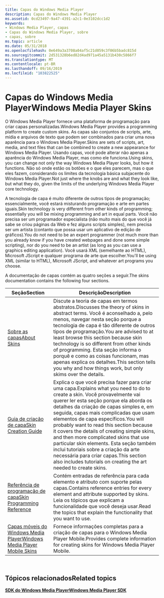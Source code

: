 ```yaml
---
title: Capas do Windows Media Player
description: Capas do Windows Media Player
ms.assetid: 0cd23497-9a47-4391-a2c1-0e3102dcc1d2
keywords:
- Windows Media Player, capas
- Capas do Windows Media Player, sobre
- capas, sobre
ms.topic: article
ms.date: 05/31/2018
ms.openlocfilehash: 0e649a3a3708a04af5c21d059c3f06b5badc815d
ms.sourcegitcommit: 2d531328b6ed82d4ad971a45a5131b430c5866f7
ms.translationtype: MT
ms.contentlocale: pt-BR
ms.lasthandoff: 09/16/2019
ms.locfileid: "103822525"
---
```

# <a name="windows-media-player-skins"></a><span data-ttu-id="c44b0-106">Capas do Windows Media Player</span><span class="sxs-lookup"><span data-stu-id="c44b0-106">Windows Media Player Skins</span></span>

<span data-ttu-id="c44b0-107">O Windows Media Player fornece uma plataforma de programação para criar capas personalizadas.</span><span class="sxs-lookup"><span data-stu-id="c44b0-107">Windows Media Player provides a programming platform to create custom skins.</span></span> <span data-ttu-id="c44b0-108">As capas são conjuntos de scripts, arte, mídia e arquivos de texto que podem ser combinados para criar uma nova aparência para o Windows Media Player.</span><span class="sxs-lookup"><span data-stu-id="c44b0-108">Skins are sets of scripts, art, media, and text files that can be combined to create a new appearance for Windows Media Player.</span></span> <span data-ttu-id="c44b0-109">Usando capas, você pode alterar não apenas a aparência do Windows Media Player, mas como ele funciona.</span><span class="sxs-lookup"><span data-stu-id="c44b0-109">Using skins, you can change not only the way Windows Media Player looks, but how it functions.</span></span> <span data-ttu-id="c44b0-110">Não só onde estão os botões e o que eles parecem, mas o que eles fazem, considerando os limites da tecnologia básica subjacente do Windows Media Player.</span><span class="sxs-lookup"><span data-stu-id="c44b0-110">Not just where the knobs are and what they look like, but what they do, given the limits of the underlying Windows Media Player core technology.</span></span>

<span data-ttu-id="c44b0-111">A tecnologia de capa é muito diferente de outros tipos de programação; essencialmente, você estará misturando programação e arte em partes iguais.</span><span class="sxs-lookup"><span data-stu-id="c44b0-111">Skin technology is very different from other kinds of programming; essentially you will be mixing programming and art in equal parts.</span></span> <span data-ttu-id="c44b0-112">Você não precisa ser um programador especialista (não muito mais do que você já sabe se criou páginas da Web e fez alguns scripts simples), nem precisa ser um artista (contanto que possa usar um aplicativo de edição de gráficos).</span><span class="sxs-lookup"><span data-stu-id="c44b0-112">You do not need to be an expert programmer (not much more than you already know if you have created webpages and done some simple scripting), nor do you need to be an artist (as long as you can use a graphics editing application).</span></span> <span data-ttu-id="c44b0-113">Você usará XML (semelhante ao HTML), Microsoft JScript e qualquer programa de arte que escolher.</span><span class="sxs-lookup"><span data-stu-id="c44b0-113">You'll be using XML (similar to HTML), Microsoft JScript, and whatever art programs you choose.</span></span>

<span data-ttu-id="c44b0-114">A documentação de capas contém as quatro seções a seguir.</span><span class="sxs-lookup"><span data-stu-id="c44b0-114">The skins documentation contains the following four sections.</span></span>



| <span data-ttu-id="c44b0-115">Seção</span><span class="sxs-lookup"><span data-stu-id="c44b0-115">Section</span></span>                                                                    | <span data-ttu-id="c44b0-116">Descrição</span><span class="sxs-lookup"><span data-stu-id="c44b0-116">Description</span></span>                                                                                                                                                                                                                                                                                            |
|----------------------------------------------------------------------------|--------------------------------------------------------------------------------------------------------------------------------------------------------------------------------------------------------------------------------------------------------------------------------------------------------|
| [<span data-ttu-id="c44b0-117">Sobre as capas</span><span class="sxs-lookup"><span data-stu-id="c44b0-117">About Skins</span></span>](about-skins.md)                                             | <span data-ttu-id="c44b0-118">Discute a teoria de capas em termos abstratos.</span><span class="sxs-lookup"><span data-stu-id="c44b0-118">Discusses the theory of skins in abstract terms.</span></span> <span data-ttu-id="c44b0-119">Você é aconselhado a, pelo menos, navegar nesta seção porque a tecnologia de capa é tão diferente de outros tipos de programação.</span><span class="sxs-lookup"><span data-stu-id="c44b0-119">You are advised to at least browse this section because skin technology is so different from other kinds of programming.</span></span> <span data-ttu-id="c44b0-120">Esta seção informa o porquê e como as coisas funcionam, mas apenas explica os detalhes.</span><span class="sxs-lookup"><span data-stu-id="c44b0-120">This section tells you why and how things work, but only skims over the details.</span></span>                                             |
| [<span data-ttu-id="c44b0-121">Guia de criação de capa</span><span class="sxs-lookup"><span data-stu-id="c44b0-121">Skin Creation Guide</span></span>](skin-creation-guide.md)                             | <span data-ttu-id="c44b0-122">Explica o que você precisa fazer para criar uma capa.</span><span class="sxs-lookup"><span data-stu-id="c44b0-122">Explains what you need to do to create a skin.</span></span> <span data-ttu-id="c44b0-123">Você provavelmente vai querer ler esta seção porque ela aborda os detalhes da criação de capas simples e, em seguida, capas mais complicadas que usam elementos de capa específicos.</span><span class="sxs-lookup"><span data-stu-id="c44b0-123">You will probably want to read this section because it covers the details of creating simple skins, and then more complicated skins that use particular skin elements.</span></span> <span data-ttu-id="c44b0-124">Esta seção também inclui tutoriais sobre a criação da arte necessária para criar capas.</span><span class="sxs-lookup"><span data-stu-id="c44b0-124">This section also includes tutorials on creating the art needed to create skins.</span></span> |
| [<span data-ttu-id="c44b0-125">Referência de programação de capa</span><span class="sxs-lookup"><span data-stu-id="c44b0-125">Skin Programming Reference</span></span>](skin-programming-reference.md)               | <span data-ttu-id="c44b0-126">Contém entradas de referência para cada elemento e atributo com suporte pelas capas.</span><span class="sxs-lookup"><span data-stu-id="c44b0-126">Contains reference entries for every element and attribute supported by skins.</span></span> <span data-ttu-id="c44b0-127">Leia os tópicos que explicam a funcionalidade que você deseja usar.</span><span class="sxs-lookup"><span data-stu-id="c44b0-127">Read the topics that explain the functionality that you want to use.</span></span>                                                                                                                                                    |
| [<span data-ttu-id="c44b0-128">Capas móveis do Windows Media Player</span><span class="sxs-lookup"><span data-stu-id="c44b0-128">Windows Media Player Mobile Skins</span></span>](windows-media-player-mobile-skins.md) | <span data-ttu-id="c44b0-129">Fornece informações completas para a criação de capas para o Windows Media Player Mobile.</span><span class="sxs-lookup"><span data-stu-id="c44b0-129">Provides complete information for creating skins for Windows Media Player Mobile.</span></span>                                                                                                                                                                                                                      |



 

## <a name="related-topics"></a><span data-ttu-id="c44b0-130">Tópicos relacionados</span><span class="sxs-lookup"><span data-stu-id="c44b0-130">Related topics</span></span>

<dl> <dt>

[<span data-ttu-id="c44b0-131">**SDK do Windows Media Player**</span><span class="sxs-lookup"><span data-stu-id="c44b0-131">**Windows Media Player SDK**</span></span>](windows-media-player-sdk.md)
</dt> </dl>

 

 




